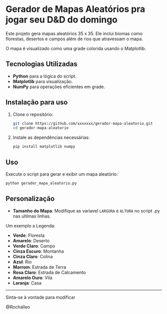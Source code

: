 
# Gerador de Mapas Aleatórios pra jogar seu D&D do domingo

Este projeto gera mapas aleatórios 35 x 35. Ele inclui biomas como florestas, desertos e campos além de rios que atravessam o mapa. 

O mapa é visualizado como uma grade colorida usando o Matplotlib.

## Tecnologias Utilizadas
- **Python** para a lógica do script.
- **Matplotlib** para visualização.
- **NumPy** para operações eficientes em grade.

## Instalação para uso
1. Clone o repositório:
    ```bash
    git clone https://github.com/xxxxxxx/gerador-mapa-aleatorio.git
    cd gerador-mapa-aleatorio
    ```
2. Instale as dependências necessárias:
    ```bash
    pip install matplotlib numpy
    ```

## Uso
Execute o script para gerar e exibir um mapa aleatório:
```bash
python gerador_mapa_aleatorio.py
```

## Personalização
- **Tamanho do Mapa**: Modifique as variavel `LARGURA` e `ALTURA` no script .py nas ultimas linhas.

Um exemplo a Legenda:

- **Verde**: Floresta
- **Amarelo**: Deserto
- **Verde Claro**: Campo
- **Cinza Escuro**: Montanha
- **Cinza Claro**: Colina
- **Azul**: Rio
- **Marrom**: Estrada de Terra
- **Rosa Claro**: Estrada de Calcamento
- **Amarelo Ouro**: Vila
- **Laranja**: Casa


---

Sinta-se à vontade para modificar 

@Rochalleo
